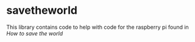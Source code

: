 # savetheworld

This library contains code to help with code for the raspberry pi found in *How to save the world*
